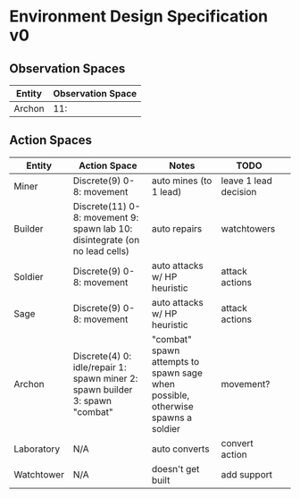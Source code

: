 # Environment Design Specification v0
## Observation Spaces

| Entity | Observation Space |
|--------|--|
| Archon | 11:  |

## Action Spaces

| Entity     | Action Space                                                                 | Notes                                                                           | TODO                  |     |
|------------|------------------------------------------------------------------------------|---------------------------------------------------------------------------------|-----------------------|-----|
| Miner      | Discrete(9) 0-8: movement                                                    | auto mines (to 1 lead)                                                          | leave 1 lead decision |     |
| Builder    | Discrete(11) 0-8: movement 9: spawn lab 10: disintegrate (on no lead cells)  | auto repairs                                                                    | watchtowers           |
| Soldier    | Discrete(9) 0-8: movement                                                    | auto attacks w/ HP heuristic                                                    | attack actions        |     |
| Sage       | Discrete(9) 0-8: movement                                                    | auto attacks w/ HP heuristic                                                    | attack actions        |     |
| Archon     | Discrete(4) 0: idle/repair 1: spawn miner 2: spawn builder 3: spawn "combat" | "combat" spawn attempts to spawn sage when possible, otherwise spawns a soldier | movement?             |     |
| Laboratory | N/A                                                                          | auto converts                                                                   | convert action        |     |
| Watchtower | N/A                                                                          | doesn't get built                                                               | add support           |     |
